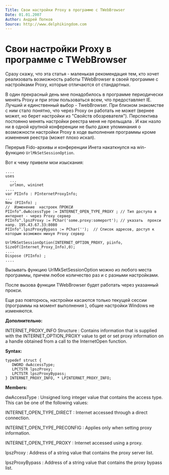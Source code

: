 ```yaml
---
Title: Свои настройки Proxy в программе с TWebBrowser
Date: 01.01.2007
Author: Андрей Попков
Source: http://www.delphikingdom.com
---
```



Свои настройки Proxy в программе с TWebBrowser
==============================================

Сразу скажу, что эта статья - маленькая рекомендация тем, кто хочет
реализовать возможность работы TWebBrowser в своей программе с
настройками Proxy, которые отличаются от стандартных.

В один прекрасный день мне понадобилось в программе периодически менять
Proxy и при этом пользоваться всем, что предоставляет IE. Лучший и
единственный выбор - TwebBrowser. При близком знакомстве с ним стало
понятно, что через Proxy он работать не может (вернее может, но берет
настройки из "Свойств обозревателя"). Перспектива постоянно менять
настройки реестра меня не прельщала . И как назло ни в одной крупной
конференции не было даже упоминания о возможности настройки Proxy в ходе
выполнения программы кроме изменения реестра (может плохо искал).

Перерыв Fido-архивы и конференции Инета накаткнулся на win-функцию
`UrlMkSetSessionOption`.

Вот к чему привели мои изыскания:

    ....
    uses
      ...
      urlmon, wininet
    ....
    var PIInfo : PInternetProxyInfo;
    ...     
    New (PIInfo) ;
    //  Изменение  настроек ПРОКСИ 
    PIInfo^.dwAccessType := INTERNET_OPEN_TYPE_PROXY ; // Тип доступа в интернет - через Proxy сервер 
    PIInfo^.lpszProxy := PChar('some.proxy:someport'); // указать  прокси  напр. 195.43.67.33:8080 
    PIInfo^.lpszProxyBypass := PChar('');  // Список адресов, доступ к которым возможен минуя Proxy сервер 
     
    UrlMkSetSessionOption(INTERNET_OPTION_PROXY, piinfo, SizeOf(Internet_Proxy_Info),0);  
    .... 
    Dispose (PIInfo) ; 
    .... 

Вызывать функцию UrlMkSetSessionOption можно из любого места программы,
причем любое количество раз и с разными настройками.

После вызова функции TWebBrowser будет работать через указанный прокси.

Еще раз повторюсь, настройки касаются только текущей сессии (программы
на момент выполнения ), общие настройки Windows не изменяются.

**Дополнительно:**

INTERNET\_PROXY\_INFO Structure
: Contains information that is supplied with the INTERNET\_OPTION\_PROXY
value to get or set proxy information on a handle obtained from
a call to the InternetOpen function.

**Syntax:**

    typedef struct {
       DWORD dwAccessType;
       LPCTSTR lpszProxy;
       LPCTSTR lpszProxyBypass;
    } INTERNET_PROXY_INFO, * LPINTERNET_PROXY_INFO;

**Members:**

dwAccessType
: Unsigned long integer value that contains the access type.
  This can be one of the following values:

INTERNET\_OPEN\_TYPE\_DIRECT
: Internet accessed through a direct connection.

INTERNET\_OPEN\_TYPE\_PRECONFIG
: Applies only when setting proxy information.

INTERNET\_OPEN\_TYPE\_PROXY
: Internet accessed using a proxy.

lpszProxy
: Address of a string value that contains the proxy server list.

lpszProxyBypass
: Address of a string value that contains the proxy bypass list.

